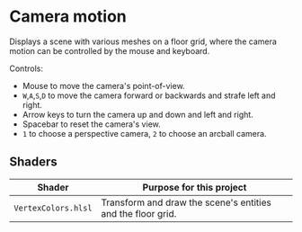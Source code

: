 # Camera motion

Displays a scene with various meshes on a floor grid, where the camera motion can be controlled by the mouse and keyboard.

Controls:

- Mouse to move the camera's point-of-view.
- `W`,`A`,`S`,`D` to move the camera forward or backwards and strafe left and right.
- Arrow keys to turn the camera up and down and left and right.
- Spacebar to reset the camera's view.
- `1` to choose a perspective camera, `2` to choose an arcball camera.

## Shaders

Shader              | Purpose for this project
------------------- | -----------------------------------------------------------
`VertexColors.hlsl` | Transform and draw the scene's entities and the floor grid.
